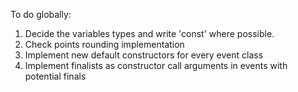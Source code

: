 To do globally:
1. Decide the variables types and write 'const' where possible.
2. Check points rounding implementation
3. Implement new default constructors for every event class
4. Implement finalists as constructor call arguments in events with potential finals
